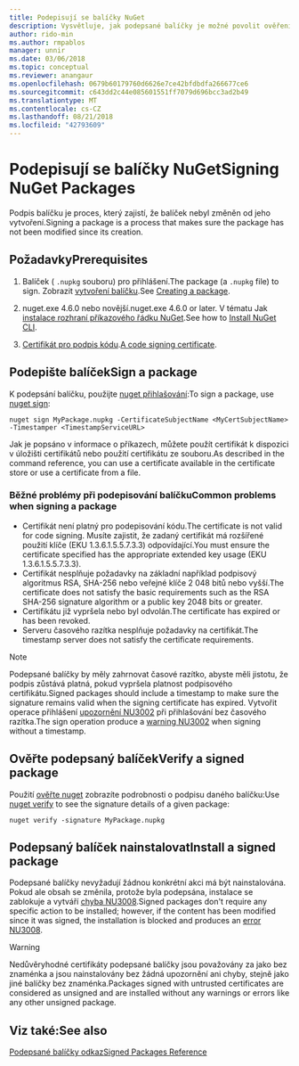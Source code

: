 ```yaml
---
title: Podepisují se balíčky NuGet
description: Vysvětluje, jak podepsané balíčky je možné povolit ověření obsahu, integrity.
author: rido-min
ms.author: rmpablos
manager: unnir
ms.date: 03/06/2018
ms.topic: conceptual
ms.reviewer: anangaur
ms.openlocfilehash: 0679b60179760d6626e7ce42bfdbdfa266677ce6
ms.sourcegitcommit: c643dd2c44e085601551ff7079d696bcc3ad2b49
ms.translationtype: MT
ms.contentlocale: cs-CZ
ms.lasthandoff: 08/21/2018
ms.locfileid: "42793609"
---
```

# <a name="signing-nuget-packages"></a><span data-ttu-id="220f2-103">Podepisují se balíčky NuGet</span><span class="sxs-lookup"><span data-stu-id="220f2-103">Signing NuGet Packages</span></span>

<span data-ttu-id="220f2-104">Podpis balíčku je proces, který zajistí, že balíček nebyl změněn od jeho vytvoření.</span><span class="sxs-lookup"><span data-stu-id="220f2-104">Signing a package is a process that makes sure the package has not been modified since its creation.</span></span>

## <a name="prerequisites"></a><span data-ttu-id="220f2-105">Požadavky</span><span class="sxs-lookup"><span data-stu-id="220f2-105">Prerequisites</span></span>

1. <span data-ttu-id="220f2-106">Balíček ( `.nupkg` souboru) pro přihlášení.</span><span class="sxs-lookup"><span data-stu-id="220f2-106">The package (a `.nupkg` file) to sign.</span></span> <span data-ttu-id="220f2-107">Zobrazit [vytvoření balíčku](creating-a-package.md).</span><span class="sxs-lookup"><span data-stu-id="220f2-107">See [Creating a package](creating-a-package.md).</span></span>

1. <span data-ttu-id="220f2-108">nuget.exe 4.6.0 nebo novější.</span><span class="sxs-lookup"><span data-stu-id="220f2-108">nuget.exe 4.6.0 or later.</span></span> <span data-ttu-id="220f2-109">V tématu Jak [instalace rozhraní příkazového řádku NuGet](../install-nuget-client-tools.md#nugetexe-cli).</span><span class="sxs-lookup"><span data-stu-id="220f2-109">See how to [Install NuGet CLI](../install-nuget-client-tools.md#nugetexe-cli).</span></span>

1. <span data-ttu-id="220f2-110">[Certifikát pro podpis kódu](../reference/signed-packages-reference.md#get-a-code-signing-certificate).</span><span class="sxs-lookup"><span data-stu-id="220f2-110">[A code signing certificate](../reference/signed-packages-reference.md#get-a-code-signing-certificate).</span></span>

## <a name="sign-a-package"></a><span data-ttu-id="220f2-111">Podepište balíček</span><span class="sxs-lookup"><span data-stu-id="220f2-111">Sign a package</span></span>

<span data-ttu-id="220f2-112">K podepsání balíčku, použijte [nuget přihlašování](../tools/cli-ref-sign.md):</span><span class="sxs-lookup"><span data-stu-id="220f2-112">To sign a package, use [nuget sign](../tools/cli-ref-sign.md):</span></span>

```cli
nuget sign MyPackage.nupkg -CertificateSubjectName <MyCertSubjectName> -Timestamper <TimestampServiceURL>
```

<span data-ttu-id="220f2-113">Jak je popsáno v informace o příkazech, můžete použít certifikát k dispozici v úložišti certifikátů nebo použití certifikátu ze souboru.</span><span class="sxs-lookup"><span data-stu-id="220f2-113">As described in the command reference, you can use a certificate available in the certificate store or use a certificate from a file.</span></span>

### <a name="common-problems-when-signing-a-package"></a><span data-ttu-id="220f2-114">Běžné problémy při podepisování balíčku</span><span class="sxs-lookup"><span data-stu-id="220f2-114">Common problems when signing a package</span></span>

- <span data-ttu-id="220f2-115">Certifikát není platný pro podepisování kódu.</span><span class="sxs-lookup"><span data-stu-id="220f2-115">The certificate is not valid for code signing.</span></span> <span data-ttu-id="220f2-116">Musíte zajistit, že zadaný certifikát má rozšířené použití klíče (EKU 1.3.6.1.5.5.7.3.3) odpovídající.</span><span class="sxs-lookup"><span data-stu-id="220f2-116">You must ensure the certificate specified has the appropriate extended key usage (EKU 1.3.6.1.5.5.7.3.3).</span></span>
- <span data-ttu-id="220f2-117">Certifikát nesplňuje požadavky na základní například podpisový algoritmus RSA, SHA-256 nebo veřejné klíče 2 048 bitů nebo vyšší.</span><span class="sxs-lookup"><span data-stu-id="220f2-117">The certificate does not satisfy the basic requirements such as the RSA SHA-256 signature algorithm or a public key 2048 bits or greater.</span></span>
- <span data-ttu-id="220f2-118">Certifikátu již vypršela nebo byl odvolán.</span><span class="sxs-lookup"><span data-stu-id="220f2-118">The certificate has expired or has been revoked.</span></span>
- <span data-ttu-id="220f2-119">Serveru časového razítka nesplňuje požadavky na certifikát.</span><span class="sxs-lookup"><span data-stu-id="220f2-119">The timestamp server does not satisfy the certificate requirements.</span></span>

> [!Note]
> <span data-ttu-id="220f2-120">Podepsané balíčky by měly zahrnovat časové razítko, abyste měli jistotu, že podpis zůstává platná, pokud vypršela platnost podpisového certifikátu.</span><span class="sxs-lookup"><span data-stu-id="220f2-120">Signed packages should include a timestamp to make sure the signature remains valid when the signing certificate has expired.</span></span> <span data-ttu-id="220f2-121">Vytvořit operace přihlášení [upozornění NU3002](../reference/errors-and-warnings/NU3002.md) při přihlašování bez časového razítka.</span><span class="sxs-lookup"><span data-stu-id="220f2-121">The sign operation produce a [warning NU3002](../reference/errors-and-warnings/NU3002.md) when signing without a timestamp.</span></span>

## <a name="verify-a-signed-package"></a><span data-ttu-id="220f2-122">Ověřte podepsaný balíček</span><span class="sxs-lookup"><span data-stu-id="220f2-122">Verify a signed package</span></span>

<span data-ttu-id="220f2-123">Použití [ověřte nuget](../tools/cli-ref-verify.md) zobrazíte podrobnosti o podpisu daného balíčku:</span><span class="sxs-lookup"><span data-stu-id="220f2-123">Use [nuget verify](../tools/cli-ref-verify.md) to see the signature details of a given package:</span></span>

```cli
nuget verify -signature MyPackage.nupkg
```

## <a name="install-a-signed-package"></a><span data-ttu-id="220f2-124">Podepsaný balíček nainstalovat</span><span class="sxs-lookup"><span data-stu-id="220f2-124">Install a signed package</span></span>

<span data-ttu-id="220f2-125">Podepsané balíčky nevyžadují žádnou konkrétní akci má být nainstalována. Pokud ale obsah se změnila, protože byla podepsána, instalace se zablokuje a vytváří [chyba NU3008](../reference/errors-and-warnings/NU3008.md).</span><span class="sxs-lookup"><span data-stu-id="220f2-125">Signed packages don't require any specific action to be installed; however, if the content has been modified since it was signed, the installation is blocked and produces an [error NU3008](../reference/errors-and-warnings/NU3008.md).</span></span>

> [!Warning]
> <span data-ttu-id="220f2-126">Nedůvěryhodné certifikáty podepsané balíčky jsou považovány za jako bez znaménka a jsou nainstalovány bez žádná upozornění ani chyby, stejně jako jiné balíčky bez znaménka.</span><span class="sxs-lookup"><span data-stu-id="220f2-126">Packages signed with untrusted certificates are considered as unsigned and are installed without any warnings or errors like any other unsigned package.</span></span>

## <a name="see-also"></a><span data-ttu-id="220f2-127">Viz také:</span><span class="sxs-lookup"><span data-stu-id="220f2-127">See also</span></span>

[<span data-ttu-id="220f2-128">Podepsané balíčky odkaz</span><span class="sxs-lookup"><span data-stu-id="220f2-128">Signed Packages Reference</span></span>](../reference/Signed-Packages-Reference.md)
